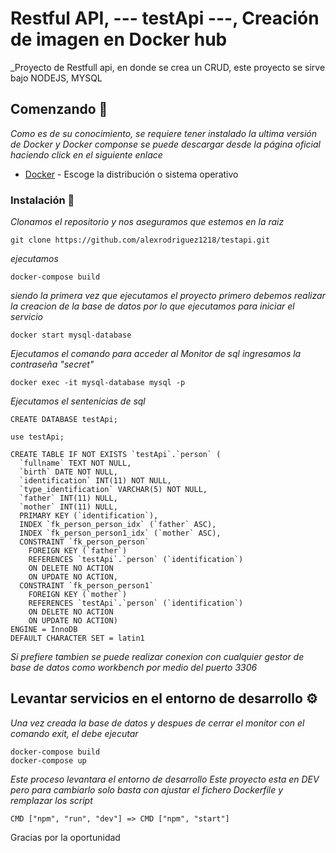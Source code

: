 # Restful API, --- testApi ---, Creación de imagen en Docker hub

\_Proyecto de Restfull api, en donde se crea un CRUD, este proyecto se sirve bajo NODEJS, MYSQL

## Comenzando 🚀

_Como es de su conocimiento, se requiere tener instalado la ultima versión de Docker y Docker componse se puede descargar desde la página oficial haciendo click en el siguiente enlace_

- [Docker](https://www.docker.com/get-started) - Escoge la distribución o sistema operativo

### Instalación 🔧

_Clonamos el repositorio y nos aseguramos que estemos en la raiz_

```
git clone https://github.com/alexrodriguez1218/testapi.git
```

_ejecutamos_

```
docker-compose build
```

_siendo la primera vez que ejecutamos el proyecto primero debemos realizar la creacion de la base de datos por lo que ejecutamos para iniciar el servicio_

```
docker start mysql-database
```

_Ejecutamos el comando para acceder al Monitor de sql ingresamos la contraseña "secret"_

```
docker exec -it mysql-database mysql -p
```

_Ejecutamos el sentenicias de sql_

```
CREATE DATABASE testApi;

use testApi;

CREATE TABLE IF NOT EXISTS `testApi`.`person` (
  `fullname` TEXT NOT NULL,
  `birth` DATE NOT NULL,
  `identification` INT(11) NOT NULL,
  `type_identification` VARCHAR(5) NOT NULL,
  `father` INT(11) NULL,
  `mother` INT(11) NULL,
  PRIMARY KEY (`identification`),
  INDEX `fk_person_person_idx` (`father` ASC),
  INDEX `fk_person_person1_idx` (`mother` ASC),
  CONSTRAINT `fk_person_person`
    FOREIGN KEY (`father`)
    REFERENCES `testApi`.`person` (`identification`)
    ON DELETE NO ACTION
    ON UPDATE NO ACTION,
  CONSTRAINT `fk_person_person1`
    FOREIGN KEY (`mother`)
    REFERENCES `testApi`.`person` (`identification`)
    ON DELETE NO ACTION
    ON UPDATE NO ACTION)
ENGINE = InnoDB
DEFAULT CHARACTER SET = latin1
```

_Si prefiere tambien se puede realizar conexion con cualquier gestor de base de datos como workbench por medio del puerto 3306_

## Levantar servicios en el entorno de desarrollo ⚙️

_Una vez creada la base de datos y despues de cerrar el monitor con el comando exit, el debe ejecutar_

```
docker-compose build
docker-compose up
```

_Este proceso levantara el entorno de desarrollo_
_Este proyecto esta en DEV pero para cambiarlo solo basta con ajustar el fichero Dockerfile y remplazar los script_

```
CMD ["npm", "run", "dev"] => CMD ["npm", "start"]
```

Gracias por la oportunidad
